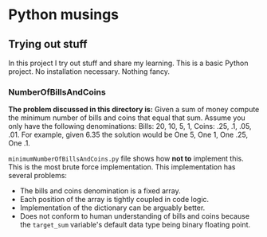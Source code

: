 # Python musings
## Trying out stuff

In this project I try out stuff and share my learning. This is a basic Python project. No installation necessary. Nothing fancy. 

### NumberOfBillsAndCoins

**The problem discussed in this directory is:**
Given a sum of money compute the minimum number of bills and coins that equal that sum.
Assume you only have the following denominations:
Bills: 20, 10, 5, 1,
Coins: .25, .1, .05, .01.
For example, given 6.35 the solution would be One 5, One 1, One .25, One .1.

`minimumNumberOfBillsAndCoins.py` file shows how **not to** implement this. 
This is the most brute force implementation. This implementation has several problems: 
* The bills and coins denomination is a fixed array.
* Each position of the array is tightly coupled in code logic.
* Implementation of the dictionary can be arguably better.
* Does not conform to human understanding of bills and coins because the `target_sum` variable's default data type being binary floating point.